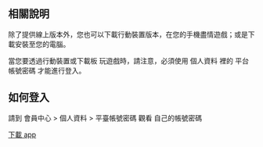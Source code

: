 ## 相關說明

除了提供線上版本外，您也可以下載行動裝置版本，在您的手機盡情遊戲；或是下載安裝至您的電腦。

當您要透過行動裝置或下載板 玩遊戲時，請注意，必須使用 個人資料 裡的 平台帳號密碼 才能進行登入。

## 如何登入

請到 會員中心 > 個人資料 > 平臺帳號密碼 觀看 自己的帳號密碼

<div class="download-md">

<a  target="_blank" href="https://www.abgapp88.net/">下載 app</a>

</div>
